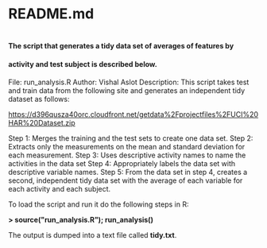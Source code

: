 # README.md
#
#### The script that generates a tidy data set of averages of features by 
#### activity and test subject is described below.

File: run_analysis.R
Author: Vishal Aslot
Description: This script takes test and train data from the following site and generates an independent tidy dataset as follows:

https://d396qusza40orc.cloudfront.net/getdata%2Fprojectfiles%2FUCI%20HAR%20Dataset.zip

Step 1: Merges the training and the test sets to create one data set.
Step 2: Extracts only the measurements on the mean and standard deviation for each measurement.
Step 3: Uses descriptive activity names to name the activities in the data set
Step 4: Appropriately labels the data set with descriptive variable names.
Step 5: From the data set in step 4, creates a second, independent tidy data set with the average of each variable for each activity and each subject.

To load the script and run it do the following steps in R:

**> source("run_analysis.R"); run_analysis()**

The output is dumped into a text file called **tidy.txt**.
